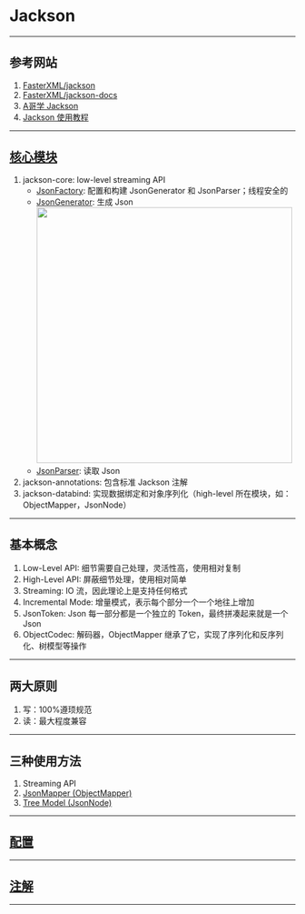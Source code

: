 # Jackson

---
## 参考网站
1. [FasterXML/jackson](https://github.com/FasterXML/jackson#documentation)
2. [FasterXML/jackson-docs](https://github.com/FasterXML/jackson-docs)
3. [A哥学 Jackson](https://blog.csdn.net/f641385712/category_10175312.html)
4. [Jackson 使用教程](https://blog.csdn.net/weixin_44747933/article/details/108301626)
---
## [核心模块](https://github.com/FasterXML/jackson#core-modules)
1. jackson-core: low-level streaming API
   - [JsonFactory](https://github.com/FasterXML/jackson-core/wiki/JsonFactory-Features): 配置和构建 JsonGenerator 和 JsonParser；线程安全的
   - [JsonGenerator](https://github.com/FasterXML/jackson-core/wiki/JsonGenerator-Features): 生成 Json  
     <img alt="" src="https://img-blog.csdnimg.cn/20200716143504786.png#pic_center" width="450">
   - [JsonParser](https://github.com/FasterXML/jackson-core/wiki/JsonParser-Features): 读取 Json
2. jackson-annotations: 包含标准 Jackson 注解
3. jackson-databind: 实现数据绑定和对象序列化（high-level 所在模块，如：ObjectMapper，JsonNode）
---
## 基本概念
1. Low-Level API: 细节需要自己处理，灵活性高，使用相对复制
2. High-Level API: 屏蔽细节处理，使用相对简单
3. Streaming: IO 流，因此理论上是支持任何格式
4. Incremental Mode: 增量模式，表示每个部分一个一个地往上增加
5. JsonToken: Json 每一部分都是一个独立的 Token，最终拼凑起来就是一个 Json
6. ObjectCodec: 解码器，ObjectMapper 继承了它，实现了序列化和反序列化、树模型等操作
---
## 两大原则
1. 写：100%遵顼规范
2. 读：最大程度兼容
---
## 三种使用方法
1. Streaming API
2. [JsonMapper (ObjectMapper)](.\src\test\java\com\ljh\ObjectMapperTest.java)
3. [Tree Model (JsonNode)](.\src\test\java\com\ljh\JsonNodeTest.java)
---
## [配置](.\src\main\resources\application.yml)

---
## [注解](.\src\test\java\com\ljh\AnnotationTest.java)

---